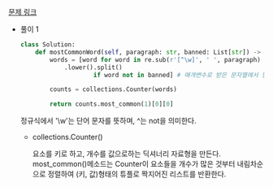 [문제 링크](https://leetcode.com/problems/most-common-word/)

* 풀이 1

    ```python
    class Solution:
        def mostCommonWord(self, paragraph: str, banned: List[str]) -> str:
            words = [word for word in re.sub(r'[^\w]', ' ', paragraph)
                .lower().split()
                        if word not in banned] # 매개변수로 받은 문자열에서 단어 문자가 아닌 모든 것을 공백으로 치환한다.

            counts = collections.Counter(words)

            return counts.most_common(1)[0][0]
    ```

    정규식에서 '\w'는 단어 문자를 뜻하며, ^는 not을 의미한다.

    * collections.Counter()

        요소를 키로 하고, 개수를 값으로하는 딕셔너리 자료형을 만든다. most_common()메소드는 Counter이 요소들을 개수가 많은 것부터 내림차순으로 정렬하여 (키, 값)형태의 튜플로 짝지어진 리스트를 반환한다.